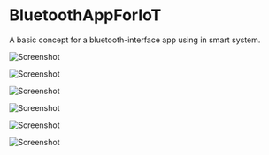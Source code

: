 # BluetoothAppForIoT
A basic concept for a bluetooth-interface app using in smart system. 

![Screenshot](https://github.com/phamminhhanhuet/BluetoothAppForIoT/blob/main/Start.png?raw=true)

![Screenshot](https://github.com/phamminhhanhuet/BluetoothAppForIoT/blob/main/Control.png?raw=true)

![Screenshot](https://raw.githubusercontent.com/phamminhhanhuet/BluetoothAppForIoT/main/Control(2).png)

![Screenshot](https://github.com/phamminhhanhuet/BluetoothAppForIoT/blob/main/Option.png?raw=true)

![Screenshot](https://github.com/phamminhhanhuet/BluetoothAppForIoT/blob/main/Control.png?raw=true)

![Screenshot](https://github.com/phamminhhanhuet/BluetoothAppForIoT/blob/main/Profile(2).png?raw=true)

